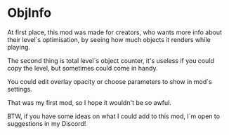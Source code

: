 # ObjInfo

At first place, this mod was made for creators, who wants more info about their level`s optimisation, by seeing how much objects it renders while playing.

The second thing is total level`s object counter, it's useless if you could copy the level, but sometimes could come in handy.

You could edit overlay opacity or choose parameters to show in mod`s settings.

That was my first mod, so I hope it wouldn't be so awful.

BTW, if you have some ideas on what I could add to this mod, I`m open to suggestions in my Discord! 